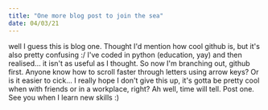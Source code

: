 ```yaml
---
title: "One more blog post to join the sea"
date: 04/03/21
---
```

well I guess this is blog one. Thought I'd mention how cool github is, but it's also pretty confusing :/ 
I've coded in python (education, yay) and then realised... it isn't as useful as I thought. So now I'm branching out, github first.
Anyone know how to scroll faster through letters using arrow keys? Or is it easier to cick...
I really hope I don't give this up, it's gotta be pretty cool when with friends or in a workplace, right? Ah well, time will tell.
Post one. See you when I learn new skills :)
